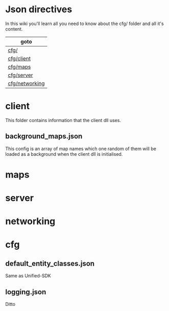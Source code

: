 # Json directives

In this wiki you'll learn all you need to know about the cfg/ folder and all it's content.


| goto |
|---|
|[cfg/](#cfg)|
|[cfg/client](#client)|
|[cfg/maps](#maps)|
|[cfg/server](#server)|
|[cfg/networking](#networking)|

# client

This folder contains information that the client dll uses.

## background_maps.json

This config is an array of map names which one random of them will be loaded as a background when the client dll is initialised.

# maps

# server

# networking

# cfg

## default_entity_classes.json

Same as Unified-SDK

## logging.json

Ditto
